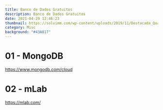 ```yaml
---
title: Banco de Dados Gratuitos
description: Banco de Dados Gratuitos
date: 2021-04-29 12:46:23
thumbnail: https://solvimm.com/wp-content/uploads/2019/11/Destacada_Qual_tipo_de_Banco_de_Dados_utilizar.png
category: Misc
background: "#43A817"
---
```

# 01 - MongoDB

<https://www.mongodb.com/cloud>

# 02 - mLab

<https://mlab.com/>